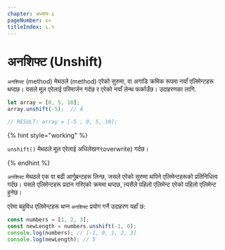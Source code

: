 ```yaml
---
chapter: अध्याय ६
pageNumber: ४०
titleIndex: ६.१
---
```

# अनशिफ्ट (Unshift)

`अनशिफ्ट` (method) मेथठले (method) एरेको सुरुमा, वा अगाडि क्रमिक रूपमा नयाँ एलिमेन्टहरू थप्दछ। यसले मूल एरेलाई परिमार्जन गर्दछ र एरेको नयाँ लेन्थ फर्काउँछ। उदाहरणका लागि.

```javascript
let array = [0, 5, 10];
array.unshift(-5);  // 4

// RESULT: array = [-5 , 0, 5, 10];
```

{% hint style="working" %}

`unshift()` मेथठले मूल एरेलाई अधिलेखन९overwrite) गर्दछ।

{% endhint %}

`अनशिफ्ट` मेथठले एक वा बढी आर्गुम्रन्टहरू लिन्छ, जसले एरेको सुरुमा थपिने एलिमेन्टहरूको प्रतिनिधित्व गर्दछ। यसले एलिमेन्टहरू प्रदान गरिएको क्रममा थप्दछ, त्यसैले पहिलो एलिमेन्ट एरेको पहिलो एलिमेन्ट हुनेछ।

एरेमा बहुविध एलिमेन्टहरू थप्न `अनशिफ्ट` प्रयोग गर्ने उदाहरण यहाँ छ:

```javascript
const numbers = [1, 2, 3];
const newLength = numbers.unshift(-1, 0);
console.log(numbers); // [-1, 0, 1, 2, 3]
console.log(newLength); // 5
```
